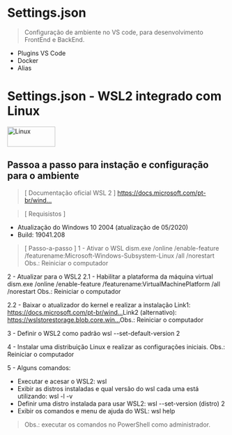 # Settings.json

>Configuração de ambiente no VS code, para desenvolvimento FrontEnd e BackEnd.

- Plugins VS Code
- Docker
- Alias

# Settings.json - WSL2 integrado com Linux

<img src="https://www.linux.org/images/logo.png" width="110" height="46" alt="Linux">

## Passoa a passo para instação e configuração para o ambiente

>[ Documentação oficial WSL 2 ]
https://docs.microsoft.com/pt-br/wind...​

>[ Requisistos ]
- Atualização do Windows 10 2004 (atualização de 05/2020)
- Build: 19041.208

>[ Passo-a-passo ]
1 - Ativar o WSL
dism.exe /online /enable-feature /featurename:Microsoft-Windows-Subsystem-Linux /all /norestart
Obs.: Reiniciar o computador

2 - Atualizar para o WSL2
2.1 - Habilitar a plataforma da máquina virtual
dism.exe /online /enable-feature /featurename:VirtualMachinePlatform /all /norestart
Obs.: Reiniciar o computador

2.2 - Baixar o atualizador do kernel e realizar a instalação
Link1: https://docs.microsoft.com/pt-br/wind...​
Link2 (alternativo): https://wslstorestorage.blob.core.win...​
Obs.: Reiniciar o computador

3 - Definir o WSL2 como padrão
wsl --set-default-version 2

4 - Instalar uma distribuição Linux e realizar as configurações iniciais.
Obs.: Reiniciar o computador

5 - Alguns comandos:
- Executar e acesar o WSL2: wsl
- Exibir as distros instaladas e qual versão do wsl cada uma está utilizando: wsl -l -v
- Definir uma distro instalada para usar WSL2: wsl --set-version (distro) 2
- Exibir os comandos e menu de ajuda do WSL: wsl help
>Obs.: executar os comandos no PowerShell como administrador.
